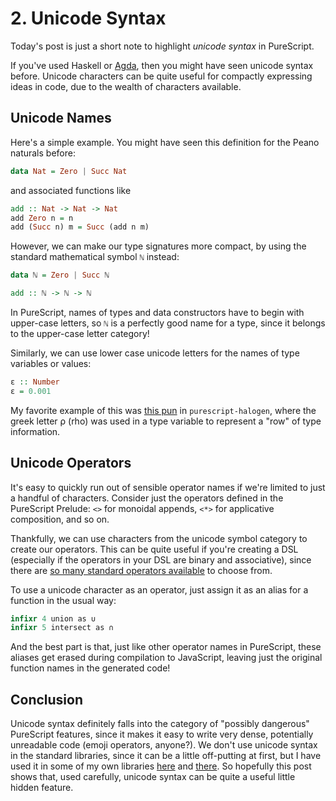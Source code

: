 # 2. Unicode Syntax

Today's post is just a short note to highlight _unicode syntax_ in PureScript.

If you've used Haskell or [Agda](https://en.wikipedia.org/wiki/Agda_(programming_language)), then you might have seen unicode syntax before. Unicode characters can be quite useful for compactly expressing ideas in code, due to the wealth of characters available.

## Unicode Names

Here's a simple example. You might have seen this definition for the Peano naturals before:

```purescript
data Nat = Zero | Succ Nat
```

and associated functions like 

```purescript
add :: Nat -> Nat -> Nat
add Zero n = n
add (Succ n) m = Succ (add n m)
```

However, we can make our type signatures more compact, by using the standard mathematical symbol `ℕ` instead:

```purescript
data ℕ = Zero | Succ ℕ

add :: ℕ -> ℕ -> ℕ
```

In PureScript, names of types and data constructors have to begin with upper-case letters, so `ℕ` is a perfectly good name for a type, since it belongs to the upper-case letter category!

Similarly, we can use lower case unicode letters for the names of type variables or values:

```purescript
ε :: Number
ε = 0.001
```

My favorite example of this was [this pun](https://github.com/slamdata/purescript-halogen/blob/4f39ad77f2cb65b09582c747ae7bb92ba7b5b5cc/docs/Halogen/HTML/Events/Indexed.md#ieventprop) in `purescript-halogen`, where the greek letter ρ (rho) was used in a type variable to represent a "row" of type information.

## Unicode Operators

It's easy to quickly run out of sensible operator names if we're limited to just a handful of characters. Consider just the operators defined in the PureScript Prelude: `<>` for monoidal appends, `<*>` for applicative composition, and so on.

Thankfully, we can use characters from the unicode symbol category to create our operators. This can be quite useful if you're creating a DSL (especially if the operators in your DSL are binary and associative), since there are [so many standard operators available](https://en.wikipedia.org/wiki/Mathematical_Operators) to choose from.

To use a unicode character as an operator, just assign it as an alias for a function in the usual way:

```purescript
infixr 4 union as ∪
infixr 5 intersect as ∩
```

And the best part is that, just like other operator names in PureScript, these aliases get erased during compilation to JavaScript, leaving just the original function names in the generated code!

## Conclusion

Unicode syntax definitely falls into the category of "possibly dangerous" PureScript features, since it makes it easy to write very dense, potentially unreadable code (emoji operators, anyone?). We don't use unicode syntax in the standard libraries, since it can be a little off-putting at first, but I have used it in some of my own libraries [here](https://github.com/paf31/purescript-isomorphisms/blob/f1a9e59f831cc3150dd9bc7aa66b2661df250ebe/src/Data/Iso.purs#L22) and [there](https://github.com/paf31/purescript-pairing/blob/837638470c58df3971fe2e56395d65f391c9ba00/src/Data/Functor/Pairing.purs#L43). So hopefully this post shows that, used carefully, unicode syntax can be quite a useful little hidden feature.
